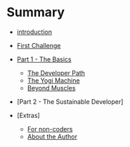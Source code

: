 # Summary

* [introduction](README.md)
* [First Challenge](a_first_example.md)
* [Part 1 - The Basics](part_1_-_the_developers_path.md)
   * [The Developer Path](understanding_the_beast.md)
   * [The Yogi Machine](the_yogi_machine.md)
   * [Beyond Muscles](beyond_muscles.md)
   
* [Part 2 - The Sustainable Developer]
* [Extras]
   * [For non-coders](learn_how_to_code.md)
   * [About the Author](authorsnote.md)

